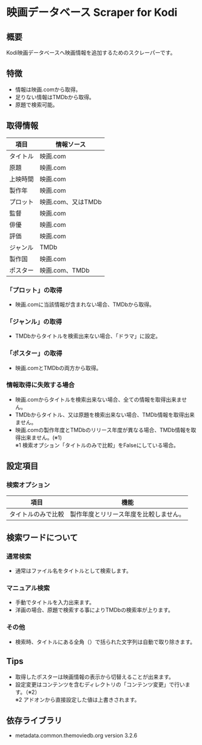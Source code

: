 # 映画データベース  Scraper for Kodi

## 概要
Kodi映画データベースへ映画情報を追加するためのスクレーパーです。

## 特徴
 - 情報は映画.comから取得。
 - 足りない情報はTMDbから取得。
 - 原題で検索可能。

## 取得情報
| 項目 | 情報ソース |
----|----
| タイトル | 映画.com |
| 原題 | 映画.com |
| 上映時間 | 映画.com |
| 製作年 | 映画.com |
| プロット | 映画.com、又はTMDb |
| 監督 | 映画.com |
| 俳優 | 映画.com |
| 評価 | 映画.com |
| ジャンル | TMDb |
| 製作国 | 映画.com |
| ポスター | 映画.com、TMDb |

### 「プロット」の取得
 - 映画.comに当該情報が含まれない場合、TMDbから取得。

### 「ジャンル」の取得
 - TMDbからタイトルを検索出来ない場合、「ドラマ」に設定。

### 「ポスター」の取得
 - 映画.comとTMDbの両方から取得。

### 情報取得に失敗する場合
 - 映画.comからタイトルを検索出来ない場合、全ての情報を取得出来ません。
 - TMDbからタイトル、又は原題を検索出来ない場合、TMDb情報を取得出来ません。
 - 映画.comの製作年度とTMDbのリリース年度が異なる場合、TMDb情報を取得出来ません。(※1)  
※1 検索オプション「タイトルのみで比較」をFalseにしている場合。

## 設定項目
### 検索オプション
| 項目 | 機能 |
----|----
| タイトルのみで比較 | 製作年度とリリース年度を比較しません。 |

## 検索ワードについて
### 通常検索
 - 通常はファイル名をタイトルとして検索します。

### マニュアル検索
 - 手動でタイトルを入力出来ます。
 - 洋画の場合、原題で検索する事によりTMDbの検索率が上ります。

### その他
 - 検索時、タイトルにある全角（）で括られた文字列は自動で取り除きます。

## Tips
 - 取得したポスターは映画情報の表示から切替えることが出来ます。
 - 設定変更はコンテンツを含むディレクトリの「コンテンツ変更」で行います。（※2）  
※2 アドオンから直接設定した値は上書きされます。

## 依存ライブラリ
 - metadata.common.themoviedb.org version 3.2.6
